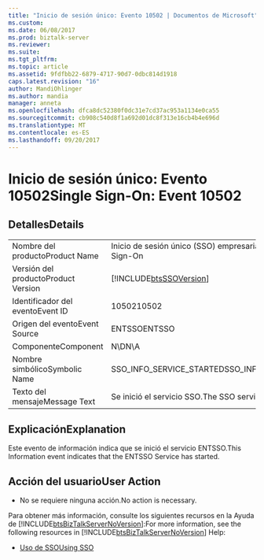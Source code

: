 ```yaml
---
title: "Inicio de sesión único: Evento 10502 | Documentos de Microsoft"
ms.custom: 
ms.date: 06/08/2017
ms.prod: biztalk-server
ms.reviewer: 
ms.suite: 
ms.tgt_pltfrm: 
ms.topic: article
ms.assetid: 9fdfbb22-6879-4717-90d7-0dbc814d1918
caps.latest.revision: "16"
author: MandiOhlinger
ms.author: mandia
manager: anneta
ms.openlocfilehash: dfca8dc52380f0dc31e7cd37ac953a1134e0ca55
ms.sourcegitcommit: cb908c540d8f1a692d01dc8f313e16cb4b4e696d
ms.translationtype: MT
ms.contentlocale: es-ES
ms.lasthandoff: 09/20/2017
---
```

# <a name="single-sign-on-event-10502"></a><span data-ttu-id="f88f6-102">Inicio de sesión único: Evento 10502</span><span class="sxs-lookup"><span data-stu-id="f88f6-102">Single Sign-On: Event 10502</span></span>
## <a name="details"></a><span data-ttu-id="f88f6-103">Detalles</span><span class="sxs-lookup"><span data-stu-id="f88f6-103">Details</span></span>  
  
|||  
|-|-|  
|<span data-ttu-id="f88f6-104">Nombre del producto</span><span class="sxs-lookup"><span data-stu-id="f88f6-104">Product Name</span></span>|<span data-ttu-id="f88f6-105">Inicio de sesión único (SSO) empresarial</span><span class="sxs-lookup"><span data-stu-id="f88f6-105">Enterprise Single Sign-On</span></span>|  
|<span data-ttu-id="f88f6-106">Versión del producto</span><span class="sxs-lookup"><span data-stu-id="f88f6-106">Product Version</span></span>|[!INCLUDE[btsSSOVersion](../includes/btsssoversion-md.md)]|  
|<span data-ttu-id="f88f6-107">Identificador del evento</span><span class="sxs-lookup"><span data-stu-id="f88f6-107">Event ID</span></span>|<span data-ttu-id="f88f6-108">10502</span><span class="sxs-lookup"><span data-stu-id="f88f6-108">10502</span></span>|  
|<span data-ttu-id="f88f6-109">Origen del evento</span><span class="sxs-lookup"><span data-stu-id="f88f6-109">Event Source</span></span>|<span data-ttu-id="f88f6-110">ENTSSO</span><span class="sxs-lookup"><span data-stu-id="f88f6-110">ENTSSO</span></span>|  
|<span data-ttu-id="f88f6-111">Componente</span><span class="sxs-lookup"><span data-stu-id="f88f6-111">Component</span></span>|<span data-ttu-id="f88f6-112">N\D</span><span class="sxs-lookup"><span data-stu-id="f88f6-112">N\A</span></span>|  
|<span data-ttu-id="f88f6-113">Nombre simbólico</span><span class="sxs-lookup"><span data-stu-id="f88f6-113">Symbolic Name</span></span>|<span data-ttu-id="f88f6-114">SSO_INFO_SERVICE_STARTED</span><span class="sxs-lookup"><span data-stu-id="f88f6-114">SSO_INFO_SERVICE_STARTED</span></span>|  
|<span data-ttu-id="f88f6-115">Texto del mensaje</span><span class="sxs-lookup"><span data-stu-id="f88f6-115">Message Text</span></span>|<span data-ttu-id="f88f6-116">Se inició el servicio SSO.</span><span class="sxs-lookup"><span data-stu-id="f88f6-116">The SSO service has started.</span></span>|  
  
## <a name="explanation"></a><span data-ttu-id="f88f6-117">Explicación</span><span class="sxs-lookup"><span data-stu-id="f88f6-117">Explanation</span></span>  
 <span data-ttu-id="f88f6-118">Este evento de información indica que se inició el servicio ENTSSO.</span><span class="sxs-lookup"><span data-stu-id="f88f6-118">This Information event indicates that the ENTSSO Service has started.</span></span>  
  
## <a name="user-action"></a><span data-ttu-id="f88f6-119">Acción del usuario</span><span class="sxs-lookup"><span data-stu-id="f88f6-119">User Action</span></span>  
  
-   <span data-ttu-id="f88f6-120">No se requiere ninguna acción.</span><span class="sxs-lookup"><span data-stu-id="f88f6-120">No action is necessary.</span></span>  
  
 <span data-ttu-id="f88f6-121">Para obtener más información, consulte los siguientes recursos en la Ayuda de [!INCLUDE[btsBizTalkServerNoVersion](../includes/btsbiztalkservernoversion-md.md)]:</span><span class="sxs-lookup"><span data-stu-id="f88f6-121">For more information, see the following resources in [!INCLUDE[btsBizTalkServerNoVersion](../includes/btsbiztalkservernoversion-md.md)] Help:</span></span>  
  
-   [<span data-ttu-id="f88f6-122">Uso de SSO</span><span class="sxs-lookup"><span data-stu-id="f88f6-122">Using SSO</span></span>](../core/using-sso.md)